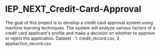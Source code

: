 # IEP_NEXT_Credit-Card-Approval
The goal of this project is to develop a credit card approval system using machine learning techniques. The system will analyze various factors of a credit card applicant's profile and make a decision on whether to approve or reject the application.
Dataset : 1. credit_record.csv, 2. appliaction_record.csv
